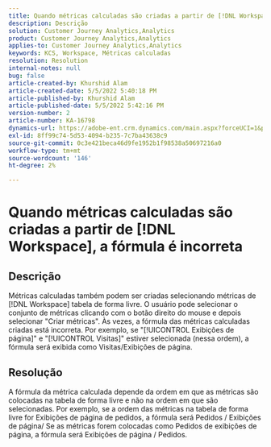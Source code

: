```yaml
---
title: Quando métricas calculadas são criadas a partir de [!DNL Workspace], a fórmula é incorreta
description: Descrição
solution: Customer Journey Analytics,Analytics
product: Customer Journey Analytics,Analytics
applies-to: Customer Journey Analytics,Analytics
keywords: KCS, Workspace, Métricas calculadas
resolution: Resolution
internal-notes: null
bug: false
article-created-by: Khurshid Alam
article-created-date: 5/5/2022 5:40:18 PM
article-published-by: Khurshid Alam
article-published-date: 5/5/2022 5:42:16 PM
version-number: 2
article-number: KA-16798
dynamics-url: https://adobe-ent.crm.dynamics.com/main.aspx?forceUCI=1&pagetype=entityrecord&etn=knowledgearticle&id=3498176d-9acc-ec11-a7b5-6045bd00dbbc
exl-id: 8ff99c74-5d53-4094-b235-7c7ba43638c9
source-git-commit: 0c3e421beca46d9fe1952b1f98538a50697216a0
workflow-type: tm+mt
source-wordcount: '146'
ht-degree: 2%

---
```


# Quando métricas calculadas são criadas a partir de [!DNL Workspace], a fórmula é incorreta

## Descrição


Métricas calculadas também podem ser criadas selecionando métricas de [!DNL Workspace] tabela de forma livre. O usuário pode selecionar o conjunto de métricas clicando com o botão direito do mouse e depois selecionar &quot;Criar métricas&quot;. Às vezes, a fórmula das métricas calculadas criadas está incorreta. Por exemplo, se &quot;[!UICONTROL Exibições de página]&quot; e &quot;[!UICONTROL Visitas]&quot; estiver selecionada (nessa ordem), a fórmula será exibida como Visitas/Exibições de página.


## Resolução


A fórmula da métrica calculada depende da ordem em que as métricas são colocadas na tabela de forma livre e não na ordem em que são selecionadas. Por exemplo, se a ordem das métricas na tabela de forma livre for Exibições de página de pedidos, a fórmula será Pedidos / Exibições de página/ Se as métricas forem colocadas como Pedidos de exibições de página, a fórmula será Exibições de página / Pedidos.
